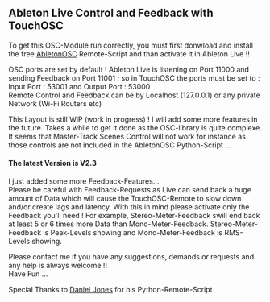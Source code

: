 ## Ableton Live  Control and Feedback with TouchOSC
To get this OSC-Module run correctly, you must first donwload and install the free [AbletonOSC](https://github.com/ideoforms/AbletonOSC) Remote-Script and than activate it in Ableton Live !!   

OSC ports are set by default ! Ableton Live is listening on Port 11000 and sending Feedback on Port 11001 ; so in TouchOSC the ports must be set to : Input Port : 53001 and Output Port : 53000    
Remote Control and Feedback can be by Localhost (127.0.0.1) or any private Network (Wi-Fi Routers etc)  

This Layout is still WiP (work in progress) !  I will add some more features in the future. Takes a while to get it done as the OSC-library is quite complexe.   
It seems that Master-Track Scenes Control will not work for instance as those controls are not included in the AbletonOSC Python-Script ...
#### The latest Version is V2.3
I just added some more Feedback-Features...   
Please be careful with Feedback-Requests as Live can send back a huge amount of Data which will cause the TouchOSC-Remote to slow down and/or create lags and latency. With this in mind please activate only the Feedback you'll need ! For example, Stereo-Meter-Feedback swill end back at least 5 or 6 times more Data than Mono-Meter-Feedback. Stereo-Meter-Feedback is Peak-Levels showing and Mono-Meter-Feedback is RMS-Levels showing. 

Please contact me if you have any suggestions, demands or requests and any help is always welcome !!   
Have Fun ...  

Special Thanks to [Daniel Jones](https://github.com/ideoforms) for his Python-Remote-Script

